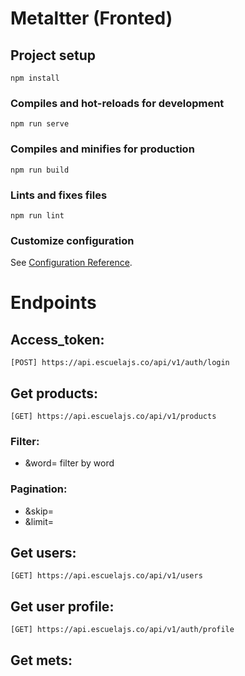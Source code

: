 # Metaltter (Fronted) 

## Project setup
```
npm install
```

### Compiles and hot-reloads for development
```
npm run serve
```

### Compiles and minifies for production
```
npm run build
```

### Lints and fixes files
```
npm run lint
```

### Customize configuration
See [Configuration Reference](https://cli.vuejs.org/config/).



# Endpoints
## Access_token:
```
[POST] https://api.escuelajs.co/api/v1/auth/login
```

## Get products:
```
[GET] https://api.escuelajs.co/api/v1/products
```

### Filter:

- &word= filter by word

### Pagination:
- &skip= 
- &limit=


## Get users:
```
[GET] https://api.escuelajs.co/api/v1/users
```

## Get user profile:
```
[GET] https://api.escuelajs.co/api/v1/auth/profile
```

## Get mets:
